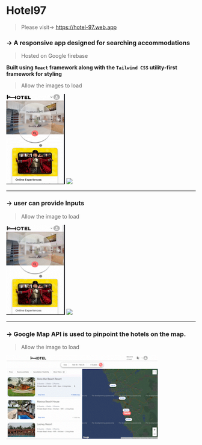 # Hotel97

> Please visit-> https://hotel-97.web.app

### →  A responsive app designed for searching accommodations
> Hosted on Google firebase

**Built using `React` framework along with the `Tailwind CSS` utility-first framework for styling**



> Allow the images to load


<span>  <img src="https://github.com/MNaushad97/Hotel97/blob/main/src/images/hotelMobileHome.gif"  width="156" height="239.28" />  </span>
<img src="https://github.com/MNaushad97/Hotel97/blob/main/src/images/hotelWebHome.gif" width="403" />






-----------------------------------------------------------------------------------------------------------------------------------------------------------

### →  user can provide Inputs

> Allow the image to load

<span>  <img src="https://github.com/MNaushad97/Hotel97/blob/main/src/images/hotelMobileInput.gif"  width="156" height="239.28" />  </span>
<img src="https://github.com/MNaushad97/Hotel97/blob/main/src/images/hotelWebInput.gif" width="403" />

-----------------------------------------------------------------------------------------------------------------------------------------------------------

### →  Google Map API is used to pinpoint the hotels on the map.

> Allow the image to load

 <img src="https://github.com/MNaushad97/Hotel97/blob/main/src/images/hotelWebMap.gif" width="403" height="223" />








